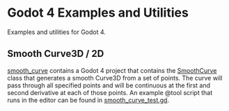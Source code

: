 # Godot 4 Examples and Utilities

Examples and utilities for Godot 4.

## Smooth Curve3D / 2D

[smooth_curve](smooth_curve) contains a Godot 4 project that contains
the [SmoothCurve](smooth_curve/smooth_curve.gd) class that generates a
smooth Curve3D from a set of points. The curve will pass through all
specified points and will be continuous at the first and second
derivative at each of those points. An example @tool script that runs
in the editor can be found in
[smooth_curve_test.gd](smooth_curve/smooth_curve_test.gd).

